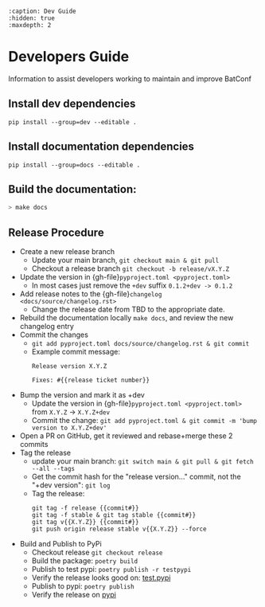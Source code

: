 ```{currentmodule} batconf
```
```{toctree}
:caption: Dev Guide
:hidden: true
:maxdepth: 2

```
# Developers Guide
Information to assist developers working to maintain and improve BatConf

## Install dev dependencies
`pip install --group=dev --editable .`

## Install documentation dependencies
`pip install --group=docs --editable .`


## Build the documentation:
```bash
> make docs
```


## Release Procedure
* Create a new release branch
  * Update your main branch, `git checkout main & git pull`
  * Checkout a release branch `git checkout -b release/vX.Y.Z`
* Update the version in {gh-file}`pyproject.toml <pyproject.toml>`
  * In most cases just remove the `+dev` suffix `0.1.2+dev -> 0.1.2`
* Add release notes to the {gh-file}`changelog <docs/source/changelog.rst>`
  * Change the release date from TBD to the appropriate date.
* Rebuild the documentation locally `make docs`, 
  and review the new changelog entry
* Commit the changes
  * `git add pyproject.toml docs/source/changelog.rst & git commit`
  * Example commit message:
    ```
    Release version X.Y.Z
    
    Fixes: #{{release ticket number}}
    ```
* Bump the version and mark it as +dev
  * Update the version in {gh-file}`pyproject.toml <pyproject.toml>`
    from `X.Y.Z` -> `X.Y.Z+dev`
  * Commit the change: `git add pyproject.toml & git commit -m 'bump version to X.Y.Z+dev'`
* Open a PR on GitHub, get it reviewed and rebase+merge these 2 commits
* Tag the release
  * update your main branch: 
    `git switch main & git pull & git fetch --all --tags`
  * Get the commit hash for the "release version..." commit, 
    not the "+dev version": `git log`
  * Tag the release:
    ```
    git tag -f release {{commit#}}
    git tag -f stable & git tag stable {{commit#}}
    git tag v{{X.Y.Z}} {{commit#}}
    git push origin release stable v{{X.Y.Z}} --force
    ```
* Build and Publish to PyPi
  * Checkout release `git checkout release`
  * Build the package: `poetry build`
  * Publish to test pypi: `poetry publish -r testpypi`
  * Verify the release looks good on:
    [test.pypi](https://test.pypi.org/project/batconf/)
  * Publish to pypi: `poetry publish`
  * Verify the release on [pypi](https://pypi.org/project/batconf/)
